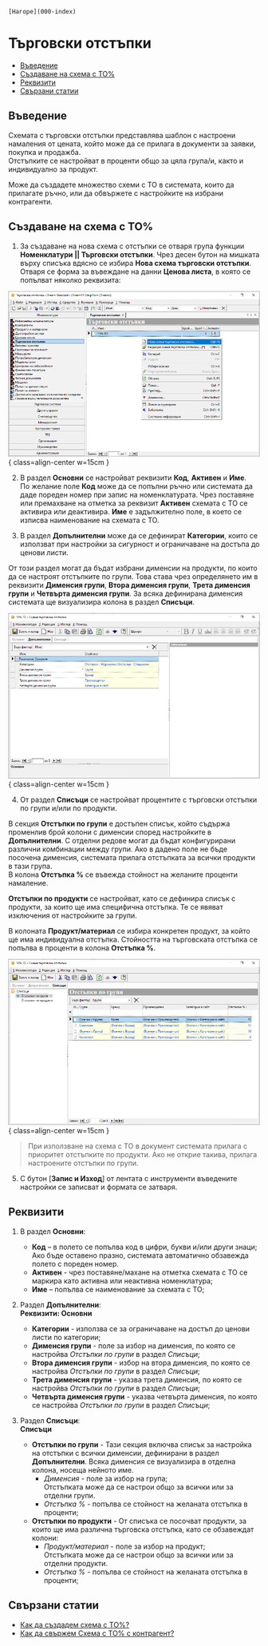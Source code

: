 ```{only} html
[Нагоре](000-index)
```

# **Търговски отстъпки**

- [Въведение](https://docs.unicontsoft.com/guide/erp/001-ref/001-nomenclatures/006-discount-schemes.html#id2)  
- [Създаване на схема с ТО%](https://docs.unicontsoft.com/guide/erp/001-ref/001-nomenclatures/006-discount-schemes.html#id3)  
- [Реквизити](https://docs.unicontsoft.com/guide/erp/001-ref/001-nomenclatures/006-discount-schemes.html#id4)  
- [Свързани статии](https://docs.unicontsoft.com/guide/erp/001-ref/001-nomenclatures/006-discount-schemes.html#id5)  

## **Въведение**

Схемата с търговски отстъпки представлява шаблон с настроени намаления от цената, който може да се прилага в документи за заявки, покупка и продажба.  
Отстъпките се настройват в проценти общо за цяла група/и, както и индивидуално за продукт.  

Може да създадете множество схеми с ТО в системата, които да прилагате ръчно, или да обвържете с настройките на избрани контрагенти.  

## **Създаване на схема с ТО%**

1) За създаване на нова схема с отстъпки се отваря група функции **Номенклатури || Търговски отстъпки**. Чрез десен бутон на мишката върху списъка вдясно се избира **Нова схема търговски отстъпки**. Отваря се форма за въвеждане на данни **Ценова листа**, в която се попълват няколко реквизита:  

![](906-discount-schemes1.png){ class=align-center w=15cm }

2) В раздел **Основни** се настройват реквизити **Код**, **Активен** и **Име**.  
По желание поле **Код** може да се попълни ръчно или системата да даде пореден номер при запис на номенклатурата. Чрез поставяне или премахване на отметка за реквизит **Активен** схемата с ТО се активира или деактивира. **Име** е задължително поле, в което се изписва наименование на схемата с ТО.  

3) В раздел **Допълнителни** може да се дефинират **Категории**, които се използват при настройки за сигурност и ограничаване на достъпа до ценови листи.  

От този раздел могат да бъдат избрани дименсии на продукти, по които да се настроят отстъпките по групи. Това става чрез определянето им в реквизити **Дименсия групи**, **Втора дименсия групи**, **Трета дименсия групи** и **Четвърта дименсия групи**. За всяка дефинирана дименсия системата ще визуализира колона в раздел **Списъци**.  

![](906-discount-schemes2.png){ class=align-center w=15cm }

4) От раздел **Списъци** се настройват процентите с търговски отстъпки по групи и/или по продукти.  

В секция **Отстъпки по групи** е достъпен списък, който съдържа променлив брой колони с дименсии според настройките в **Допълнителни**. С отделни редове могат да бъдат конфигурирани различни комбинации между групи. Ако в дадено поле не бъде посочена дименсия, системата прилага отстъпката за всички продукти в тази група.  
В колона **Отстъпка %** се въвежда стойност на желаните проценти намаление.  

**Отстъпки по продукти** се настройват, като се дефинира списък с продукти, за които ще има специфична отстъпка. Те се явяват изключения от настройките за групи.  

В колоната **Продукт/материал** се избира конкретен продукт, за който ще има индивидуална отстъпка. Стойността на търговската отстъпка се попълва в проценти в колона **Отстъпка %**.  

![](906-discount-schemes3.png){ class=align-center w=15cm }

> При използване на схема с ТО в документ системата прилага с приоритет отстъпките по продукти. Ако не открие такива, прилага настроените отстъпки по групи.  

5) С бутон [**Запис и Изход**] от лентата с инструменти въведените настройки се записват и формата се затваря.  

## **Реквизити**

1) В раздел **Основни**:  
   - **Код** – в полето се попълва код в цифри, букви и/или други знаци;  
   Ако бъде оставено празно, системата автоматично обзавежда полето с пореден номер.  
   - **Активен** - чрез поставяне/махане на отметка схемата с ТО се маркира като активна или неактивна номенклатура;  
   - **Име** – попълва се наименование за схемата с ТО;  

2) Раздел **Допълнителни**:  
   **Реквизити: Основни**  
   - **Категории** - използва се за ограничаване на достъп до ценови листи по категории;    
   - **Дименсия групи** - поле за избор на дименсия, по която се настройва *Отстъпки по групи* в раздел *Списъци*;  
   - **Втора дименсия групи** - избор на втора дименсия, по която се настройва *Отстъпки по групи* в раздел *Списъци*;  
   - **Трета дименсия групи** - указва трета дименсия, по която се настройва *Отстъпки по групи* в раздел *Списъци*;  
   - **Четвърта дименсия групи** - указва четвърта дименсия, по която се настройва *Отстъпки по групи* в раздел *Списъци*;  

3) Раздел **Списъци**:  
   **Списъци**  
   - **Отстъпки по групи** - Тази секция включва списък за настройка на отстъпки с всички дименсии,  дефинирани в раздел **Допълнителни**. Всяка дименсия се визуализира в отделна колона, носеща  нейното име.  
        - *Дименсия* - поле за избор на група;  
        Отстъпката може да се настрои общо за всички или за отделни групи.  
        - *Отстъпка %* - попълва се стойност на желаната отстъпка в проценти;  
   - **Отстъпки по продукти** - От списъка се посочват продукти, за които ще има различна търговска отстъпка, като се обзавеждат колони:     
        - *Продукт/материал* - поле за избор на продукт;  
        Отстъпката може да се настрои общо за всички или за отделни продукти.  
        - *Отстъпка %* - попълва се стойност на желаната отстъпка в проценти;  

## **Свързани статии**

- [Как да създадем схема с ТО%?](https://www.unicontsoft.com/cms/node/15)  
- [Как да свържем Схема с ТО% с контрагент?](https://www.unicontsoft.com/cms/node/67)